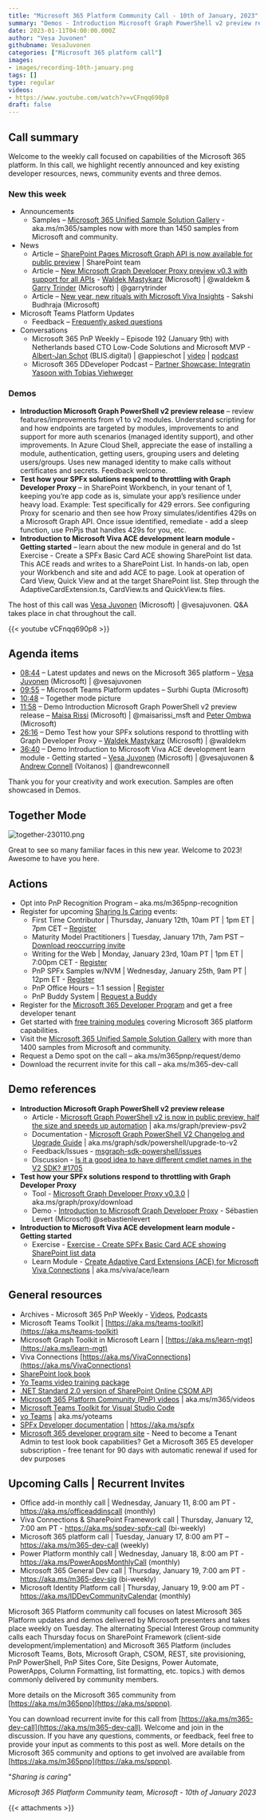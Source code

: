 ```yaml
---
title: "Microsoft 365 Platform Community Call - 10th of January, 2023"  
summary: "Demos - Introduction Microsoft Graph PowerShell v2 preview release, Test how your SPFx solutions respond to throttling with Graph Developer Proxy, and Introduction to Microsoft Viva ACE development learn module - Getting started."
date: 2023-01-11T04:00:00.000Z
author: "Vesa Juvonen"
githubname: VesaJuvonen
categories: ["Microsoft 365 platform call"]
images:
- images/recording-10th-january.png
tags: []
type: regular
videos:
- https://www.youtube.com/watch?v=vCFnqq690p8
draft: false
---
```


## Call summary

Welcome to the weekly call focused on capabilities of the Microsoft 365 platform.  In this call, we highlight recently announced and key existing developer resources, news, community events and three demos. 

### New this week

* Announcements
    * Samples – [Microsoft 365 Unified Sample Solution Gallery](https://adoption.microsoft.com/sample-solution-gallery) - aka.ms/m365/samples now with more than 1450 samples from Microsoft and community.
* News
    * Article – [SharePoint Pages Microsoft Graph API is now available for public preview](https://devblogs.microsoft.com/microsoft365dev/sharepoint-pages-microsoft-graph-api-is-now-available-for-public-preview/) \| SharePoint team
    * Article – [New Microsoft Graph Developer Proxy preview v0.3 with support for all APIs](https://devblogs.microsoft.com/microsoft365dev/microsoft-graph-developer-proxy-v0-3/) - [Waldek Mastykarz](https://twitter.com/waldekm) (Microsoft) \| @waldekm & [Garry Trinder](https://twitter.com/garrytrinder) (Microsoft) \| @garrytrinder
    * Article – [New year, new rituals with Microsoft Viva Insights](https://techcommunity.microsoft.com/t5/microsoft-viva-blog/new-year-new-rituals-with-microsoft-viva-insights/ba-p/3708902) - Sakshi Budhraja (Microsoft)
* Microsoft Teams Platform Updates
    * Feedback – [Frequently asked questions](https://learn.microsoft.com/microsoftteams/platform/teams-faq)
* Conversations
    * Microsoft 365 PnP Weekly – Episode 192 (January 9th) with Netherlands based CTO Low-Code Solutions and Microsoft MVP - [Albert-Jan Schot](https://twitter.com/appieschot) (BLIS.digital) \| @appieschot \| [video](https://pnp.github.io/blog/microsoft-365-pnp-weekly/episode-192/) \| [podcast](https://pnpweekly.podbean.com/)
    * Microsoft 365 DDeveloper Podcast – [Partner Showcase: Integratin Yasoon with Tobias Viehweger](https://www.m365devpodcast.com/e/partner-showcase-integrating-yasoon-with-tobias-viehweger/)

### Demos

* **Introduction Microsoft Graph PowerShell v2 preview release** – review features/improvements from v1 to v2 modules. Understand scripting for and how endpoints are targeted by modules, improvements to and support for more auth scenarios (managed identity support), and other improvements. In Azure Cloud Shell, appreciate the ease of installing a module, authentication, getting users, grouping users and deleting users/groups. Uses new managed identity to make calls without certificates and secrets. Feedback welcome.
* **Test how your SPFx solutions respond to throttling with Graph Developer Proxy** – in SharePoint Workbench, in your tenant of 1, keeping you’re app code as is, simulate your app’s resilience under heavy load. Example: Test specifically for 429 errors. See configuring Proxy for scenario and then see how Proxy simulates/identifies 429s on a Microsoft Graph API. Once issue identified, remediate - add a sleep function, use PnPjs that handles 429s for you, etc.
* **Introduction to Microsoft Viva ACE development learn module - Getting started** – learn about the new module in general and do 1st Exercise - Create a SPFx Basic Card ACE showing SharePoint list data. This ACE reads and writes to a SharePoint List. In hands-on lab, open your Workbench and site and add ACE to page. Look at operation of Card View, Quick View and at the target SharePoint list. Step through the AdaptiveCardExtension.ts, CardView.ts and QuickView.ts files.

The host of this call was [Vesa Juvonen](http://twitter.com/vesajuvonen) (Microsoft) \| @vesajuvonen. Q&A takes place in chat throughout the call.

{{< youtube vCFnqq690p8 >}}

## Agenda items

* [08:44](https://youtu.be/vCFnqq690p8?t=524) – Latest updates and news on the Microsoft 365 platform – [Vesa Juvonen](http://twitter.com/vesajuvonen) (Microsoft) \| @vesajuvonen
* [09:55](https://youtu.be/vCFnqq690p8?t=595) – Microsoft Teams Platform updates – Surbhi Gupta (Microsoft)
* [10:48](https://youtu.be/vCFnqq690p8?t=648) – Together mode picture
* [11:58](https://youtu.be/vCFnqq690p8?t=718) – Demo Introduction Microsoft Graph PowerShell v2 preview release – [Maisa Rissi](https://twitter.com/maisarissi_msft) (Microsoft) \| @maisarissi_msft and [Peter Ombwa](https://www.linkedin.com/in/peterombwa/) (Microsoft)
* [26:16](https://youtu.be/vCFnqq690p8?t=1576) – Demo Test how your SPFx solutions respond to throttling with Graph Developer Proxy – [Waldek Mastykarz](https://twitter.com/waldekm) (Microsoft) \| @waldekm
* [36:40](https://youtu.be/vCFnqq690p8?t=2200) – Demo Introduction to Microsoft Viva ACE development learn module - Getting started – [Vesa Juvonen](https://twitter.com/vesajuvonen) (Microsoft) \| @vesajuvonen & [Andrew Connell](https://twitter.com/andrewconnell) (Voitanos) \| @andrewconnell

Thank you for your creativity and work execution. Samples are often showcased in Demos.

## Together Mode

![together-230110.png](images/together-230110.png)

Great to see so many familiar faces in this new year. Welcome to 2023! Awesome to have you here.

## Actions

* Opt into PnP Recognition Program – aka.ms/m365pnp-recognition
* Register for upcoming [Sharing Is Caring](https://pnp.github.io/sharing-is-caring/) events:
    * First Time Contributor \| Thursday, January 12th, 10am PT \| 1pm ET \| 7pm CET – [Register](https://forms.office.com/pages/responsepage.aspx?id=KtIy2vgLW0SOgZbwvQuRaXDXyCl9DkBHq4A2OG7uLpdUNjAwRVNETlA1MkxIR1MyTEs5STZFVVRJMC4u)
    * Maturity Model Practitioners \| Tuesday, January 17th, 7am PST – [Download reoccurring invite](https://aka.ms/mm4m365/invite)
    * Writing for the Web \| Monday, January 23rd, 10am PT \| 1pm ET \| 7:00pm CET - [Register](https://forms.office.com/pages/responsepage.aspx?id=KtIy2vgLW0SOgZbwvQuRaXDXyCl9DkBHq4A2OG7uLpdUMFNPNFMyUk9CNFROUjJWTFFGSzdJV0czVC4u)
    * PnP SPFx Samples w/NVM \| Wednesday, January 25th, 9am PT \| 12pm ET - [Register](https://forms.office.com/pages/responsepage.aspx?id=KtIy2vgLW0SOgZbwvQuRaXDXyCl9DkBHq4A2OG7uLpdUNEE2SUdTOU1UOEtCTFU3MlM1SERDMlNVNi4u)
    * PnP Office Hours – 1:1 session \| [Register](https://outlook.office365.com/owa/calendar/PnPSharingisCaring@warner.digital/bookings/)
    * PnP Buddy System \| [Request a Buddy](https://forms.office.com/Pages/ResponsePage.aspx?id=KtIy2vgLW0SOgZbwvQuRaXDXyCl9DkBHq4A2OG7uLpdUMjRRUVg4NElZUUJLTEY1TVVSVDJFRFpLRS4u)
* Register for the [Microsoft 365 Developer Program](https://aka.ms/m365/devprogram) and get a free developer tenant
* Get started with [free training modules](https://aka.ms/m365/dev/learn) covering Microsoft 365 platform capabilities.
* Visit the [Microsoft 365 Unified Sample Solution Gallery](https://adoption.microsoft.com/sample-solution-gallery) with more than 1400 samples from Microsoft and community.
* Request a Demo spot on the call – aka.ms/m365pnp/request/demo
* Download the recurrent invite for this call – aka.ms/m365-dev-call

## Demo references

* **Introduction Microsoft Graph PowerShell v2 preview release**
    * Article - [Microsoft Graph PowerShell v2 is now in public preview, half the size and speeds up automation](https://devblogs.microsoft.com/microsoft365dev/microsoft-graph-powershell-v2-is-now-in-public-preview-half-the-size-and-will-speed-up-your-automations/) \| aka.ms/graph/preview-psv2
    * Documentation - [Microsoft Graph PowerShell V2 Changelog and Upgrade Guide](https://github.com/microsoftgraph/msgraph-sdk-powershell/blob/features/2.0/docs/upgrade-to-v2.md) \| aka.ms/graph/sdk/powershell/upgrade-to-v2
    * Feedback/Issues - [msgraph-sdk-powershell/issues](https://github.com/microsoftgraph/msgraph-sdk-powershell/issues/new)
    * Discussion - [Is it a good idea to have different cmdlet names in the V2 SDK? \#1705](https://github.com/microsoftgraph/msgraph-sdk-powershell/discussions/1705)
* **Test how your SPFx solutions respond to throttling with Graph Developer Proxy**
    * Tool - [Microsoft Graph Developer Proxy v0.3.0](https://github.com/microsoftgraph/msgraph-developer-proxy/releases/tag/v0.3.0) \| aka.ms/graph/proxy/download
    * Demo - [Introduction to Microsoft Graph Developer Proxy](https://youtu.be/jsXliaZCGqg) - Sébastien Levert (Microsoft) @sebastienlevert
* **Introduction to Microsoft Viva ACE development learn module - Getting started**
    * Exercise - [Exercise - Create SPFx Basic Card ACE showing SharePoint list data](https://learn.microsoft.com/training/modules/sharepoint-spfx-adaptive-card-extension-card-types/3-exercise-ace-basic-card-rest)
    * Learn Module - [Create Adaptive Card Extensions (ACE) for Microsoft Viva Connections](https://learn.microsoft.com/training/modules/sharepoint-spfx-adaptive-card-extension-card-types/) \| aka.ms/viva/ace/learn

## General resources

* Archives - Microsoft 365 PnP Weekly - [Videos](https://www.youtube.com/playlist?list=PLR9nK3mnD-OVYI-St_CBiFfuL4CZbBpkC), [Podcasts](https://pnpweekly.podbean.com/)
* Microsoft Teams Toolkit | [https://aka.ms/teams-toolkit](https://aka.ms/teams-toolkit)
* Microsoft Graph Toolkit in Microsoft Learn | [https://aka.ms/learn-mgt](https://aka.ms/learn-mgt)
* Viva Connections [https://aka.ms/VivaConnections](https://aka.ms/VivaConnections)
* [SharePoint look book](https://lookbook.microsoft.com/?WT.mc_id=m365-24198-cxa)
* [Yo Teams video training package](https://aka.ms/yoteams-training)
* [.NET Standard 2.0 version of SharePoint Online CSOM API](https://developer.microsoft.com/microsoft-365/blogs/net-standard-version-of-sharepoint-online-csom-apis?WT.mc_id=m365-24198-cxa)
* [Microsoft 365 Platform Community (PnP) videos](https://aka.ms/m365/videos) | aka.ms/m365/videos
* [Microsoft Teams Toolkit for Visual Studio Code](https://marketplace.visualstudio.com/items?itemName=TeamsDevApp.ms-teams-vscode-extension)
* [yo Teams](https://aka.ms/yoteams) | aka.ms/yoteams
* [SPFx Developer documentation](https://aka.ms/spfx) | <https://aka.ms/spfx>
* [Microsoft 365 developer program site](https://developer.microsoft.com/office/dev-program?WT.mc_id=m365-24198-cxa) - Need to become a Tenant Admin to test look book capabilities? Get a Microsoft 365 E5 developer subscription - free tenant for 90 days with automatic renewal if used for dev purposes

## Upcoming Calls | Recurrent Invites

* Office add-in monthly call \| Wednesday, January 11, 8:00 am PT - <https://aka.ms/officeaddinscall> (monthly)
* Viva Connections & SharePoint Framework call \| Thursday, January 12, 7:00 am PT - <https://aka.ms/spdev-spfx-call> (bi-weekly)
* Microsoft 365 platform call \| Tuesday, January 17, 8:00 am PT – <https://aka.ms/m365-dev-call> (weekly)
* Power Platform monthly call \| Wednesday, January 18, 8:00 am PT - <https://aka.ms/PowerAppsMonthlyCall> (monthly)
* Microsoft 365 General Dev call \| Thursday, January 19, 7:00 am PT - <https://aka.ms/m365-dev-sig> (bi-weekly)
* Microsoft Identity Platform call \| Thursday, January 19, 9:00 am PT - <https://aka.ms/IDDevCommunityCalendar> (monthly)

Microsoft 365 Platform community call focuses on latest Microsoft 365 Platform updates and demos delivered by Microsoft presenters and takes place weekly on Tuesday.  The alternating Special Interest Group community calls each Thursday focus on SharePoint Framework (client-side development/implementation) and Microsoft 365 Platform (includes Microsoft Teams, Bots, Microsoft Graph, CSOM, REST, site provisioning, PnP PowerShell, PnP Sites Core, Site Designs, Power Automate, PowerApps, Column Formatting, list formatting, etc. topics.) with demos commonly delivered by community members.

More details on the Microsoft 365 community from [https://aka.ms/m365pnp](https://aka.ms/sppnp).

You can download recurrent invite for this call from [https://aka.ms/m365-dev-call](https://aka.ms/m365-dev-call).  Welcome and join in the discussion. If you have any questions, comments, or feedback, feel free to provide your input as comments to this post as well. More details on the Microsoft 365 community and options to get involved are available from [https://aka.ms/m365pnp](https://aka.ms/sppnp).


&quot;_Sharing is caring&quot;_

_Microsoft 365 Platform Community team, Microsoft - 10th of January 2023_

{{< attachments >}}

